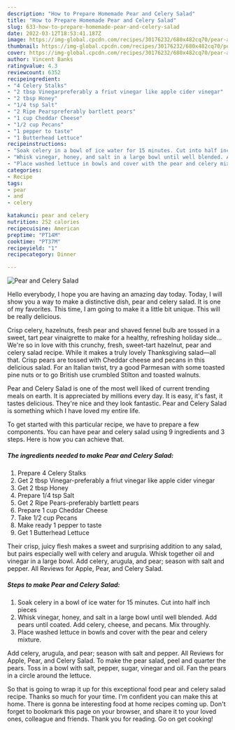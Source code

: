 ```yaml
---
description: "How to Prepare Homemade Pear and Celery Salad"
title: "How to Prepare Homemade Pear and Celery Salad"
slug: 633-how-to-prepare-homemade-pear-and-celery-salad
date: 2022-03-12T18:53:41.187Z
image: https://img-global.cpcdn.com/recipes/30176232/680x482cq70/pear-and-celery-salad-recipe-main-photo.jpg
thumbnail: https://img-global.cpcdn.com/recipes/30176232/680x482cq70/pear-and-celery-salad-recipe-main-photo.jpg
cover: https://img-global.cpcdn.com/recipes/30176232/680x482cq70/pear-and-celery-salad-recipe-main-photo.jpg
author: Vincent Banks
ratingvalue: 4.3
reviewcount: 6352
recipeingredient:
- "4 Celery Stalks"
- "2 tbsp Vinegarpreferably a friut vinegar like apple cider vinegar"
- "2 tbsp Honey"
- "1/4 tsp Salt"
- "2 Ripe Pearspreferably bartlett pears"
- "1 cup Cheddar Cheese"
- "1/2 cup Pecans"
- "1 pepper to taste"
- "1 Butterhead Lettuce"
recipeinstructions:
- "Soak celery in a bowl of ice water for 15 minutes. Cut into half inch pieces"
- "Whisk vinegar, honey, and salt in a large bowl until well blended. Add pears until coated. Add celery, cheese, and pecans. Mix throughly."
- "Place washed lettuce in bowls and cover with the pear and celery mixture."
categories:
- Recipe
tags:
- pear
- and
- celery

katakunci: pear and celery 
nutrition: 252 calories
recipecuisine: American
preptime: "PT14M"
cooktime: "PT37M"
recipeyield: "1"
recipecategory: Dinner

---
```



![Pear and Celery Salad](https://img-global.cpcdn.com/recipes/30176232/680x482cq70/pear-and-celery-salad-recipe-main-photo.jpg)

Hello everybody, I hope you are having an amazing day today. Today, I will show you a way to make a distinctive dish, pear and celery salad. It is one of my favorites. This time, I am going to make it a little bit unique. This will be really delicious.

Crisp celery, hazelnuts, fresh pear and shaved fennel bulb are tossed in a sweet, tart pear vinaigrette to make for a healthy, refreshing holiday side… We&#39;re so in love with this crunchy, fresh, sweet-tart hazelnut, pear and celery salad recipe. While it makes a truly lovely Thanksgiving salad—all that. Crisp pears are tossed with Cheddar cheese and pecans in this delicious salad. For an Italian twist, try a good Parmesan with some toasted pine nuts or to go British use crumbled Stilton and toasted walnuts.

Pear and Celery Salad is one of the most well liked of current trending meals on earth. It is appreciated by millions every day. It is easy, it's fast, it tastes delicious. They're nice and they look fantastic. Pear and Celery Salad is something which I have loved my entire life.


To get started with this particular recipe, we have to prepare a few components. You can have pear and celery salad using 9 ingredients and 3 steps. Here is how you can achieve that.

<!--inarticleads1-->

##### The ingredients needed to make Pear and Celery Salad:

1. Prepare 4 Celery Stalks
1. Get 2 tbsp Vinegar-preferably a friut vinegar like apple cider vinegar
1. Get 2 tbsp Honey
1. Prepare 1/4 tsp Salt
1. Get 2 Ripe Pears-preferably bartlett pears
1. Prepare 1 cup Cheddar Cheese
1. Take 1/2 cup Pecans
1. Make ready 1 pepper to taste
1. Get 1 Butterhead Lettuce


Their crisp, juicy flesh makes a sweet and surprising addition to any salad, but pairs especially well with celery and arugula. Whisk together oil and vinegar in a large bowl. Add celery, arugula, and pear; season with salt and pepper. All Reviews for Apple, Pear, and Celery Salad. 

<!--inarticleads2-->

##### Steps to make Pear and Celery Salad:

1. Soak celery in a bowl of ice water for 15 minutes. Cut into half inch pieces
1. Whisk vinegar, honey, and salt in a large bowl until well blended. Add pears until coated. Add celery, cheese, and pecans. Mix throughly.
1. Place washed lettuce in bowls and cover with the pear and celery mixture.


Add celery, arugula, and pear; season with salt and pepper. All Reviews for Apple, Pear, and Celery Salad. To make the pear salad, peel and quarter the pears. Toss in a bowl with salt, pepper, sugar, vinegar and oil. Fan the pears in a circle around the lettuce. 

So that is going to wrap it up for this exceptional food pear and celery salad recipe. Thanks so much for your time. I'm confident you can make this at home. There is gonna be interesting food at home recipes coming up. Don't forget to bookmark this page on your browser, and share it to your loved ones, colleague and friends. Thank you for reading. Go on get cooking!
